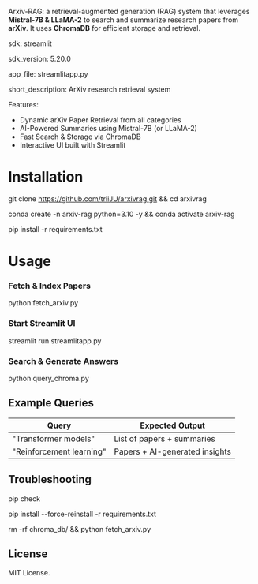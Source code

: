 Arxiv-RAG: a retrieval-augmented generation (RAG) system that leverages **Mistral-7B & LLaMA-2** to search and summarize research papers from **arXiv**. It uses **ChromaDB** for efficient storage and retrieval.

sdk: streamlit

sdk_version: 5.20.0

app_file: streamlitapp.py

short_description: ArXiv research retrieval system


Features:
- Dynamic arXiv Paper Retrieval from all categories
- AI-Powered Summaries using Mistral-7B (or LLaMA-2)
- Fast Search & Storage via ChromaDB
- Interactive UI built with Streamlit

# Installation

git clone https://github.com/triiJU/arxivrag.git && cd arxivrag

conda create -n arxiv-rag python=3.10 -y && conda activate arxiv-rag

pip install -r requirements.txt

# Usage

### Fetch & Index Papers

python fetch_arxiv.py

### Start Streamlit UI

streamlit run streamlitapp.py

### Search & Generate Answers

python query_chroma.py

## Example Queries
|          Query         |          Expected Output       |
|------------------------|--------------------------------|
| "Transformer models"   |   List of papers + summaries   |
|"Reinforcement learning"| Papers + AI-generated insights |


## Troubleshooting
pip check 

pip install --force-reinstall -r requirements.txt  

rm -rf chroma_db/ && python fetch_arxiv.py  



## License
MIT License.
